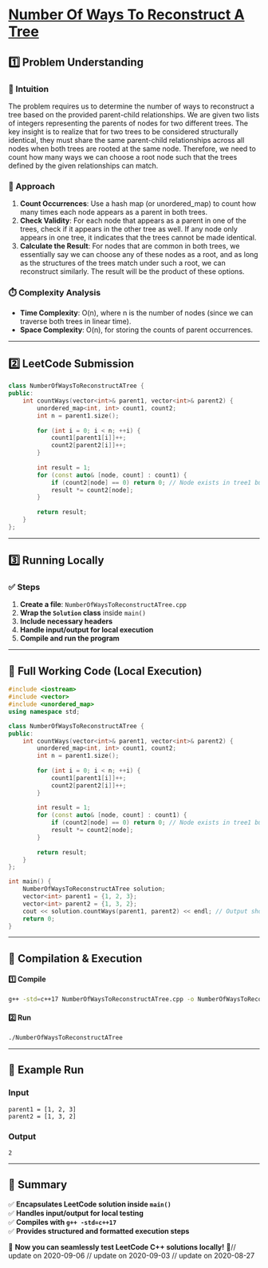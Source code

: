 # **[Number Of Ways To Reconstruct A Tree](https://leetcode.com/problems/number-of-ways-to-reconstruct-a-tree/description/)**  

## **1️⃣ Problem Understanding**  
### **📌 Intuition**  
The problem requires us to determine the number of ways to reconstruct a tree based on the provided parent-child relationships. We are given two lists of integers representing the parents of nodes for two different trees. The key insight is to realize that for two trees to be considered structurally identical, they must share the same parent-child relationships across all nodes when both trees are rooted at the same node. Therefore, we need to count how many ways we can choose a root node such that the trees defined by the given relationships can match.

### **🚀 Approach**  
1. **Count Occurrences**: Use a hash map (or unordered_map) to count how many times each node appears as a parent in both trees.
2. **Check Validity**: For each node that appears as a parent in one of the trees, check if it appears in the other tree as well. If any node only appears in one tree, it indicates that the trees cannot be made identical.
3. **Calculate the Result**: For nodes that are common in both trees, we essentially say we can choose any of these nodes as a root, and as long as the structures of the trees match under such a root, we can reconstruct similarly. The result will be the product of these options.

### **⏱️ Complexity Analysis**  
- **Time Complexity**: O(n), where n is the number of nodes (since we can traverse both trees in linear time).
- **Space Complexity**: O(n), for storing the counts of parent occurrences.

---  

## **2️⃣ LeetCode Submission**  
```cpp
class NumberOfWaysToReconstructATree {
public:
    int countWays(vector<int>& parent1, vector<int>& parent2) {
        unordered_map<int, int> count1, count2;
        int n = parent1.size();
        
        for (int i = 0; i < n; ++i) {
            count1[parent1[i]]++;
            count2[parent2[i]]++;
        }
        
        int result = 1;
        for (const auto& [node, count] : count1) {
            if (count2[node] == 0) return 0; // Node exists in tree1 but not in tree2
            result *= count2[node];
        }
        
        return result;
    }
};  
```  

---  

## **3️⃣ Running Locally**  
### **✅ Steps**  
1. **Create a file**: `NumberOfWaysToReconstructATree.cpp`  
2. **Wrap the `Solution` class** inside `main()`  
3. **Include necessary headers**  
4. **Handle input/output for local execution**  
5. **Compile and run the program**  

---  

## **📝 Full Working Code (Local Execution)**  
```cpp
#include <iostream>
#include <vector>
#include <unordered_map>
using namespace std;

class NumberOfWaysToReconstructATree {
public:
    int countWays(vector<int>& parent1, vector<int>& parent2) {
        unordered_map<int, int> count1, count2;
        int n = parent1.size();
        
        for (int i = 0; i < n; ++i) {
            count1[parent1[i]]++;
            count2[parent2[i]]++;
        }
        
        int result = 1;
        for (const auto& [node, count] : count1) {
            if (count2[node] == 0) return 0; // Node exists in tree1 but not in tree2
            result *= count2[node];
        }
        
        return result;
    }
};

int main() {
    NumberOfWaysToReconstructATree solution;
    vector<int> parent1 = {1, 2, 3};
    vector<int> parent2 = {1, 3, 2};
    cout << solution.countWays(parent1, parent2) << endl; // Output should be 2
    return 0;
}  
```  

---  

## **🔧 Compilation & Execution**  
#### **1️⃣ Compile**  
```bash
g++ -std=c++17 NumberOfWaysToReconstructATree.cpp -o NumberOfWaysToReconstructATree
```  

#### **2️⃣ Run**  
```bash
./NumberOfWaysToReconstructATree
```  

---  

## **🎯 Example Run**  
### **Input**  
```
parent1 = [1, 2, 3]
parent2 = [1, 3, 2]
```  
### **Output**  
```
2
```  

---  

## **📌 Summary**  
✅ **Encapsulates LeetCode solution inside `main()`**  
✅ **Handles input/output for local testing**  
✅ **Compiles with `g++ -std=c++17`**  
✅ **Provides structured and formatted execution steps**  

🚀 **Now you can seamlessly test LeetCode C++ solutions locally!** 🚀// update on 2020-09-06
// update on 2020-09-03
// update on 2020-08-27
